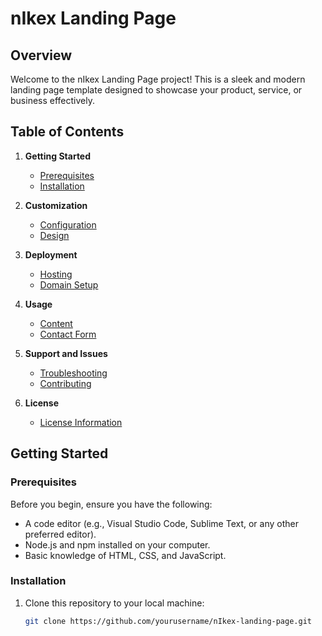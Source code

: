 # nIkex Landing Page

## Overview

Welcome to the nIkex Landing Page project! This is a sleek and modern landing page template designed to showcase your product, service, or business effectively.

## Table of Contents

1. **Getting Started**
   - [Prerequisites](#prerequisites)
   - [Installation](#installation)

2. **Customization**
   - [Configuration](#configuration)
   - [Design](#design)

3. **Deployment**
   - [Hosting](#hosting)
   - [Domain Setup](#domain-setup)

4. **Usage**
   - [Content](#content)
   - [Contact Form](#contact-form)

5. **Support and Issues**
   - [Troubleshooting](#troubleshooting)
   - [Contributing](#contributing)

6. **License**
   - [License Information](#license-information)

## Getting Started

### Prerequisites

Before you begin, ensure you have the following:

- A code editor (e.g., Visual Studio Code, Sublime Text, or any other preferred editor).
- Node.js and npm installed on your computer.
- Basic knowledge of HTML, CSS, and JavaScript.

### Installation

1. Clone this repository to your local machine:

   ```bash
   git clone https://github.com/yourusername/nIkex-landing-page.git
